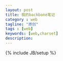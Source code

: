 ```yaml
---
layout: post
title: 我的backbone笔记
category : web
tagline: "原创"
tags : [web]
keywords: [web,charset]
description: 
---
```

{% include JB/setup %}

